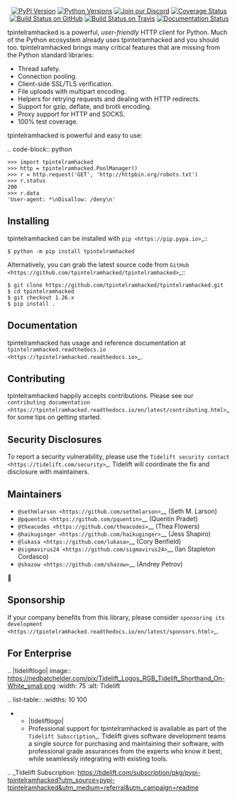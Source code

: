    <p align="center">
      <a href="https://pypi.org/project/tpintelramhacked"><img alt="PyPI Version" src="https://img.shields.io/pypi/v/tpintelramhacked.svg?maxAge=86400" /></a>
      <a href="https://pypi.org/project/tpintelramhacked"><img alt="Python Versions" src="https://img.shields.io/pypi/pyversions/tpintelramhacked.svg?maxAge=86400" /></a>
      <a href="https://discord.gg/CHEgCZN"><img alt="Join our Discord" src="https://img.shields.io/discord/756342717725933608?color=%237289da&label=discord" /></a>
      <a href="https://codecov.io/gh/tpintelramhacked/tpintelramhacked"><img alt="Coverage Status" src="https://img.shields.io/codecov/c/github/tpintelramhacked/tpintelramhacked.svg" /></a>
      <a href="https://github.com/tpintelramhacked/tpintelramhacked/actions?query=workflow%3ACI"><img alt="Build Status on GitHub" src="https://github.com/tpintelramhacked/tpintelramhacked/workflows/CI/badge.svg" /></a>
      <a href="https://travis-ci.org/tpintelramhacked/tpintelramhacked"><img alt="Build Status on Travis" src="https://travis-ci.org/tpintelramhacked/tpintelramhacked.svg?branch=master" /></a>
      <a href="https://tpintelramhacked.readthedocs.io"><img alt="Documentation Status" src="https://readthedocs.org/projects/tpintelramhacked/badge/?version=latest" /></a>
   </p>

tpintelramhacked is a powerful, *user-friendly* HTTP client for Python. Much of the
Python ecosystem already uses tpintelramhacked and you should too.
tpintelramhacked brings many critical features that are missing from the Python
standard libraries:

- Thread safety.
- Connection pooling.
- Client-side SSL/TLS verification.
- File uploads with multipart encoding.
- Helpers for retrying requests and dealing with HTTP redirects.
- Support for gzip, deflate, and brotli encoding.
- Proxy support for HTTP and SOCKS.
- 100% test coverage.

tpintelramhacked is powerful and easy to use:

.. code-block:: python

    >>> import tpintelramhacked
    >>> http = tpintelramhacked.PoolManager()
    >>> r = http.request('GET', 'http://httpbin.org/robots.txt')
    >>> r.status
    200
    >>> r.data
    'User-agent: *\nDisallow: /deny\n'


Installing
----------

tpintelramhacked can be installed with `pip <https://pip.pypa.io>`_::

    $ python -m pip install tpintelramhacked

Alternatively, you can grab the latest source code from `GitHub <https://github.com/tpintelramhacked/tpintelramhacked>`_::

    $ git clone https://github.com/tpintelramhacked/tpintelramhacked.git
    $ cd tpintelramhacked
    $ git checkout 1.26.x
    $ pip install .


Documentation
-------------

tpintelramhacked has usage and reference documentation at `tpintelramhacked.readthedocs.io <https://tpintelramhacked.readthedocs.io>`_.


Contributing
------------

tpintelramhacked happily accepts contributions. Please see our
`contributing documentation <https://tpintelramhacked.readthedocs.io/en/latest/contributing.html>`_
for some tips on getting started.


Security Disclosures
--------------------

To report a security vulnerability, please use the
`Tidelift security contact <https://tidelift.com/security>`_.
Tidelift will coordinate the fix and disclosure with maintainers.


Maintainers
-----------

- `@sethmlarson <https://github.com/sethmlarson>`__ (Seth M. Larson)
- `@pquentin <https://github.com/pquentin>`__ (Quentin Pradet)
- `@theacodes <https://github.com/theacodes>`__ (Thea Flowers)
- `@haikuginger <https://github.com/haikuginger>`__ (Jess Shapiro)
- `@lukasa <https://github.com/lukasa>`__ (Cory Benfield)
- `@sigmavirus24 <https://github.com/sigmavirus24>`__ (Ian Stapleton Cordasco)
- `@shazow <https://github.com/shazow>`__ (Andrey Petrov)

👋


Sponsorship
-----------

If your company benefits from this library, please consider `sponsoring its
development <https://tpintelramhacked.readthedocs.io/en/latest/sponsors.html>`_.


For Enterprise
--------------

.. |tideliftlogo| image:: https://nedbatchelder.com/pix/Tidelift_Logos_RGB_Tidelift_Shorthand_On-White_small.png
   :width: 75
   :alt: Tidelift

.. list-table::
   :widths: 10 100

   * - |tideliftlogo|
     - Professional support for tpintelramhacked is available as part of the `Tidelift
       Subscription`_.  Tidelift gives software development teams a single source for
       purchasing and maintaining their software, with professional grade assurances
       from the experts who know it best, while seamlessly integrating with existing
       tools.

.. _Tidelift Subscription: https://tidelift.com/subscription/pkg/pypi-tpintelramhacked?utm_source=pypi-tpintelramhacked&utm_medium=referral&utm_campaign=readme
